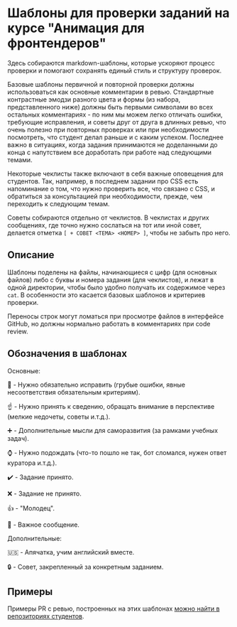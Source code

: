 # Шаблоны для проверки заданий на курсе "Анимация для фронтендеров"

Здесь собираются markdown-шаблоны, которые ускоряют процесс проверки и помогают сохранять единый стиль и структуру проверок.

Базовые шаблоны первичной и повторной проверки должны использоваться как основные комментарии в ревью. Стандартные контрастные эмодзи разного цвета и формы (из набора, представленного ниже) должны быть первыми символами во всех остальных комментариях - по ним мы можем легко отличать ошибки, требующие исправления, и советы друг от друга в длинных ревью, что очень полезно при повторных проверках или при необходимости посмотреть, что студент делал раньше и с каким успехом. Последнее важно в ситуациях, когда задания принимаются не доделанными до конца с напутствием все доработать при работе над следующими темами.

Некоторые чеклисты также включают в себя важные оповещения для студентов. Так, например, в последнем задании про CSS есть напоминание о том, что нужно проверить все, что связано с CSS, и обратиться за консультацией при необходимости, прежде, чем переходить к следующим темам.

Советы собираются отдельно от чеклистов. В чеклистах и других сообщениях, где точно нужно сослаться на тот или иной совет, делается отметка `[ + СОВЕТ <ТЕМА> <НОМЕР> ]`, чтобы не забыть про него.


## Описание

Шаблоны поделены на файлы, начинающиеся с цифр (для основных файлов) либо с буквы и номера задания (для чеклистов), и лежат в одной директории, чтобы было удобно получать их содержимое через `cat`. В особенности это касается базовых шаблонов и критериев проверки.

Переносы строк могут ломаться при просмотре файлов в интерфейсе GitHub, но должны нормально работать в комментариях при code review.


## Обозначения в шаблонах

Основные:

:red_circle: - Нужно обязательно исправить (грубые ошибки, явные несоответствия обязательным критериям).

:point_up: - Нужно принять к сведению, обращать внимание в перспективе (мелкие недочеты, советы и.т.д.).

:heavy_plus_sign: - Дополнительные мысли для саморазвития (за рамками учебных задач).

:watch: - Нужно подождать (что-то пошло не так, бот сломался, нужен ответ куратора и.т.д.).

:heavy_check_mark: - Задание принято.

:x: - Задание не принято.

:+1: - "Молодец".

:large_blue_diamond: - Важное сообщение.

Дополнительные:

:us: - Апячатка, учим английский вместе.

:lock: - Совет, закрепленный за конкретным заданием.


## Примеры

Примеры PR с ревью, построенных на этих шаблонах [можно найти в репозиториях студентов](https://github.com/search?q=org:htmlacademy-animation+commenter:sfi0zy).

